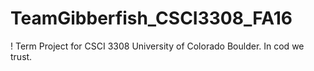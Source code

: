 # TeamGibberfish_CSCI3308_FA16
! Term Project for CSCI 3308 University of Colorado Boulder.
In cod we trust.
